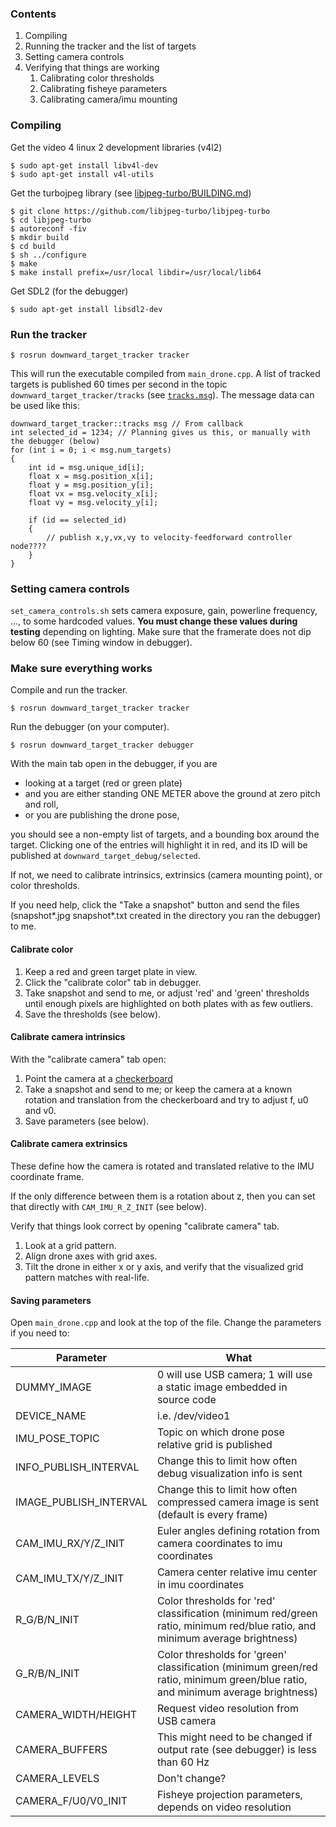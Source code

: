 ### Contents

1. Compiling
2. Running the tracker and the list of targets
3. Setting camera controls
4. Verifying that things are working
    1. Calibrating color thresholds
    2. Calibrating fisheye parameters
    3. Calibrating camera/imu mounting

### Compiling

Get the video 4 linux 2 development libraries (v4l2)
```
$ sudo apt-get install libv4l-dev
$ sudo apt-get install v4l-utils
```

Get the turbojpeg library (see [libjpeg-turbo/BUILDING.md](https://github.com/libjpeg-turbo/libjpeg-turbo/blob/master/BUILDING.md))
```
$ git clone https://github.com/libjpeg-turbo/libjpeg-turbo
$ cd libjpeg-turbo
$ autoreconf -fiv
$ mkdir build
$ cd build
$ sh ../configure
$ make
$ make install prefix=/usr/local libdir=/usr/local/lib64
```

Get SDL2 (for the debugger)
```
$ sudo apt-get install libsdl2-dev
```

### Run the tracker

```
$ rosrun downward_target_tracker tracker
```

This will run the executable compiled from ```main_drone.cpp```.  A list of tracked targets is published 60 times per second in the topic ```downward_target_tracker/tracks``` (see [```tracks.msg```](msg/tracks.msg)). The message data can be used like this:

```
downward_target_tracker::tracks msg // From callback
int selected_id = 1234; // Planning gives us this, or manually with the debugger (below)
for (int i = 0; i < msg.num_targets)
{
    int id = msg.unique_id[i];
    float x = msg.position_x[i];
    float y = msg.position_y[i];
    float vx = msg.velocity_x[i];
    float vy = msg.velocity_y[i];

    if (id == selected_id)
    {
        // publish x,y,vx,vy to velocity-feedforward controller node????
    }
}
```

### Setting camera controls

```set_camera_controls.sh``` sets camera exposure, gain, powerline frequency, ..., to some hardcoded values. **You must change these values during testing** depending on lighting. Make sure that the framerate does not dip below 60 (see Timing window in debugger).

### Make sure everything works

Compile and run the tracker.
```
$ rosrun downward_target_tracker tracker
```

Run the debugger (on your computer).
```
$ rosrun downward_target_tracker debugger
```

With the main tab open in the debugger, if you are

* looking at a target (red or green plate)
* and you are either standing ONE METER above the ground at zero pitch and roll,
* or you are publishing the drone pose,

you should see a non-empty list of targets, and a bounding box around the target. Clicking one of the entries will highlight it in red, and its ID will be published at ```downward_target_debug/selected```.

If not, we need to calibrate intrinsics, extrinsics (camera mounting point), or color thresholds.

If you need help, click the "Take a snapshot" button and send the files (snapshot*.jpg snapshot*.txt created in the directory you ran the debugger) to me.

#### Calibrate color

1. Keep a red and green target plate in view.
2. Click the "calibrate color" tab in debugger.
3. Take snapshot and send to me, or adjust 'red' and 'green' thresholds until enough pixels are highlighted on both plates with as few outliers.
4. Save the thresholds (see below).

#### Calibrate camera intrinsics

With the "calibrate camera" tab open:

1. Point the camera at a [checkerboard](http://docs.opencv.org/2.4/_downloads/pattern.png)
2. Take a snapshot and send to me; or keep the camera at a known rotation and translation from the checkerboard and try to adjust f, u0 and v0.
3. Save parameters (see below).

#### Calibrate camera extrinsics

These define how the camera is rotated and translated relative to the IMU coordinate frame.

If the only difference between them is a rotation about z, then you can set that directly with ```CAM_IMU_R_Z_INIT``` (see below).

Verify that things look correct by opening "calibrate camera" tab.

1. Look at a grid pattern.
2. Align drone axes with grid axes.
3. Tilt the drone in either x or y axis, and verify that the visualized grid pattern matches with real-life.

#### Saving parameters
Open ```main_drone.cpp``` and look at the top of the file. Change the parameters if you need to:

Parameter   | What
------------|-----
DUMMY_IMAGE | 0 will use USB camera; 1 will use a static image embedded in source code
DEVICE_NAME | i.e. /dev/video1
IMU_POSE_TOPIC | Topic on which drone pose relative grid is published
INFO_PUBLISH_INTERVAL | Change this to limit how often debug visualization info is sent
IMAGE_PUBLISH_INTERVAL | Change this to limit how often compressed camera image is sent (default is every frame)
CAM_IMU_RX/Y/Z_INIT | Euler angles defining rotation from camera coordinates to imu coordinates
CAM_IMU_TX/Y/Z_INIT | Camera center relative imu center in imu coordinates
R_G/B/N_INIT | Color thresholds for 'red' classification (minimum red/green ratio, minimum red/blue ratio, and minimum average brightness)
G_R/B/N_INIT | Color thresholds for 'green' classification (minimum green/red ratio, minimum green/blue ratio, and minimum average brightness)
CAMERA_WIDTH/HEIGHT | Request video resolution from USB camera
CAMERA_BUFFERS | This might need to be changed if output rate (see debugger) is less than 60 Hz
CAMERA_LEVELS | Don't change?
CAMERA_F/U0/V0_INIT | Fisheye projection parameters, depends on video resolution
